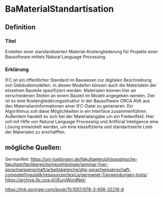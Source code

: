 # BaMaterialStandartisation

## Definition
### Titel

Erstellen einer standardisierten Material-Kostengliederung für Projekte einer Bausoftware mittels Natural Language Processing

### Erklärung

IFC ist ein öffentlicher Standard im Bauwesen zur digitalen Beschreibung von Gebäudemodellen. In diesen Modellen können auch die Materialein der einzelnen Bauteile spezifiziert werden. Materialen können hier an verschiedenen Stellen an einem Bauteil im Modell angegeben werden. Ziel ist es eine Kostengliederungsstruktur in der Bausoftware ORCA AVA aus den Materialieninformationen einer IFC-Datei zu generieren. Ein Algorithmus soll diese Möglichkeiten in ein Interface zusammenführen. Außerdem handelt es sich bei der Materialangabe um ein Freitextfeld. Hier soll mit Hilfe von Natural Language Processing und Artificial Inteligence eine Lösung entwickelt werden, um eine klassifizierte und standartisierte Liste der Materialen zu erschafffen. 

## mögliche Quellen:
GermanNet: https://uni-tuebingen.de/fakultaeten/philosophische-fakultaet/fachbereiche/neuphilologie/seminar-fuer-sprachwissenschaft/arbeitsbereiche/allg-sprachwissenschaft-computerlinguistik/ressourcen/lexica/germanet-1/anwendungen-tools/
https://archive.illc.uva.nl//EuroWordNet/

https://link.springer.com/book/10.1007/978-3-658-32216-8
